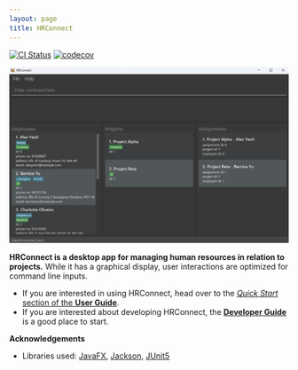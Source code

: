 ```yaml
---
layout: page
title: HRConnect
---
```


[![CI Status](https://github.com/AY2425S1-CS2103T-T15-4/tp/workflows/Java%20CI/badge.svg)](https://github.com/AY2425S1-CS2103T-T15-4/tp/actions)
[![codecov](https://codecov.io/gh/AY2425S1-CS2103T-T15-4/tp/graph/badge.svg?token=134QRO3UI3)](https://codecov.io/gh/AY2425S1-CS2103T-T15-4/tp)

![Ui](images/uiExample.png)

**HRConnect is a desktop app for managing human resources in relation to projects.** While it has a graphical display, user interactions are optimized for command line inputs.

* If you are interested in using HRConnect, head over to the [_Quick Start_ section of the **User Guide**](UserGuide.html#quick-start).
* If you are interested about developing HRConnect, the [**Developer Guide**](DeveloperGuide.html) is a good place to start.


**Acknowledgements**

* Libraries used: [JavaFX](https://openjfx.io/), [Jackson](https://github.com/FasterXML/jackson), [JUnit5](https://github.com/junit-team/junit5)
